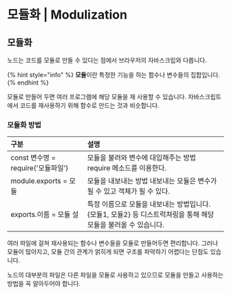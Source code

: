 # 모듈화 \| Modulization

## 모듈화 

 노드는 코드를 모듈로 만들 수 있다는 점에서 브라우저의 자바스크립와 다릅니다. 

{% hint style="info" %}
**모듈**이란 특정한 기능을 하는 함수나 변수들의 집합입니다. 
{% endhint %}

 모듈로 만들어 두면 여러 프로그램에 해당 모듈을 재 사용할 수 있습니다. 자바스크립트에서 코드를 재사용하기 위해 함수로 만드는 것과 비슷합니다. 

### 모듈화 방법 

| 구분  | 설명  |
| :--- | :--- |
| const 변수명 = require\('모듈파일'\) | 모듈을 불러와 변수에 대입해주는 방법 require 메소드를 이용한다.  |
| module.exports = 모듈 | 모듈을 내보내는 방법 내보내는 모듈은 변수가 될 수 있고 객체가 될 수 있다. |
| exports.이름 = 모듈 설 | 특정 이름으로 모듈을 내보내는 방법입니다. {모듈1, 모듈2} 등 디스트럭쳐링을 통해 해당 모듈을 불러올 수 있습니다.  |

여러 파일에 걸쳐 재사용되는 함수나 변수들을 모듈로 만들어두면 편리합니다. 그러나 모듈이 많아지고, 모듈 간의 관계가 얽히게 되면 구조를 파악하기 어렵다는 단점도 있습니다. 

노드의 대부분의 파일은 다른 파일을 모듈로 사용하고 있으므로 모듈을 만들고 사용하는 방법을 꼭 알아두어야 합니다. 

